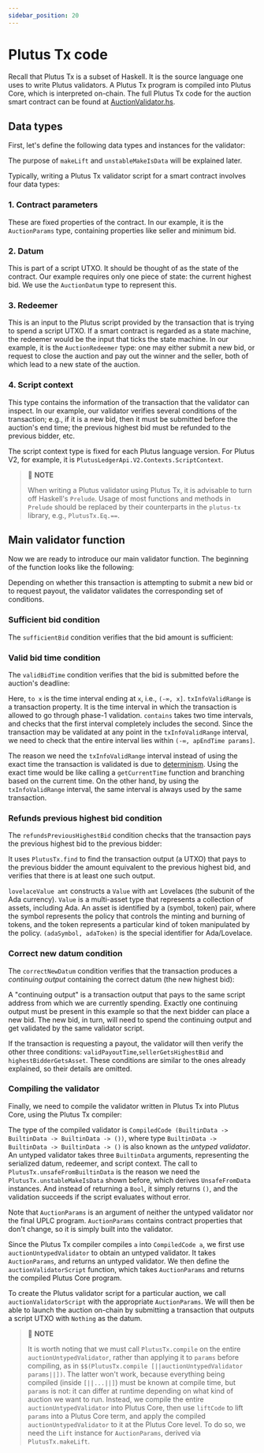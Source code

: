```yaml
---
sidebar_position: 20
---
```


# Plutus Tx code

Recall that Plutus Tx is a subset of Haskell. 
It is the source language one uses to write Plutus validators. 
A Plutus Tx program is compiled into Plutus Core, which is interpreted on-chain. 
The full Plutus Tx code for the auction smart contract can be found at [AuctionValidator.hs](https://github.com/IntersectMBO/plutus/blob/master/doc/read-the-docs-site/tutorials/AuctionValidator.hs).

<!-- will need to update the link and file location for the new docs platform implementation -->

## Data types

First, let's define the following data types and instances for the validator:

<LiteralInclude file="AuctionValidator.hs" language="haskell" title="Data types" start="-- BLOCK1" end="-- BLOCK2" />

The purpose of `makeLift` and `unstableMakeIsData` will be explained later.

Typically, writing a Plutus Tx validator script for a smart contract involves four data types:

### 1. Contract parameters

These are fixed properties of the contract. 
In our example, it is the `AuctionParams` type, containing properties like seller and minimum bid.

### 2. Datum

This is part of a script UTXO. 
It should be thought of as the state of the contract. 
Our example requires only one piece of state: the current highest bid. 
We use the `AuctionDatum` type to represent this.

### 3. Redeemer

This is an input to the Plutus script provided by the transaction that is trying to spend a script UTXO. 
If a smart contract is regarded as a state machine, the redeemer would be the input that ticks the state machine. 
In our example, it is the `AuctionRedeemer` type: one may either submit a new bid, or request to close the auction and pay out the winner and the seller, both of which lead to a new state of the auction.

### 4. Script context

This type contains the information of the transaction that the validator can inspect. 
In our example, our validator verifies several conditions of the transaction; e.g., if it is a new bid, then it must be submitted before the auction's end time; the previous highest bid must be refunded to the previous bidder, etc.

The script context type is fixed for each Plutus language version.
For Plutus V2, for example, it is `PlutusLedgerApi.V2.Contexts.ScriptContext`.

> :pushpin: **NOTE**
> 
> When writing a Plutus validator using Plutus Tx, it is advisable to turn off Haskell's `Prelude`. 
> Usage of most functions and methods in `Prelude` should be replaced by their counterparts in the `plutus-tx` library, e.g., `PlutusTx.Eq.==`.

## Main validator function

Now we are ready to introduce our main validator function. 
The beginning of the function looks like the following:

<LiteralInclude file="AuctionValidator.hs" language="haskell" title="Main validator function" start="-- BLOCK2" end="-- BLOCK3" />

Depending on whether this transaction is attempting to submit a new bid or to request payout, the validator validates the corresponding set of conditions.

### Sufficient bid condition

The `sufficientBid` condition verifies that the bid amount is sufficient:

<LiteralInclude file="AuctionValidator.hs" language="haskell" title="Sufficient bid condition" start="-- BLOCK3" end="-- BLOCK4" />

### Valid bid time condition

The `validBidTime` condition verifies that the bid is submitted before the auction's deadline:

<LiteralInclude file="AuctionValidator.hs" language="haskell" title="Valid bid time condition" start="-- BLOCK4" end="-- BLOCK5" />

Here, `to x` is the time interval ending at `x`, i.e., `(-∞, x]`.
`txInfoValidRange` is a transaction property. 
It is the time interval in which the transaction is allowed to go through phase-1 validation.
`contains` takes two time intervals, and checks that the first interval completely includes the second. 
Since the transaction may be validated at any point in the `txInfoValidRange` interval, we need to check that the entire interval lies within `(-∞, apEndTime params]`.

The reason we need the `txInfoValidRange` interval instead of using the exact time the transaction is validated is due to [determinism](https://iohk.io/en/blog/posts/2021/09/06/no-surprises-transaction-validation-on-cardano/).
Using the exact time would be like calling a `getCurrentTime` function and branching based on the current time. 
On the other hand, by using the `txInfoValidRange` interval, the same interval is always used by the same transaction.

### Refunds previous highest bid condition

The `refundsPreviousHighestBid` condition checks that the transaction pays the previous highest bid to the previous bidder:

<LiteralInclude file="AuctionValidator.hs" language="haskell" title="Refunds previous highest bid condition" start="-- BLOCK5" end="-- BLOCK6" />

It uses `PlutusTx.find` to find the transaction output (a UTXO) that pays to the previous bidder the amount equivalent to the previous highest bid, and verifies that there is at least one such output.

`lovelaceValue amt` constructs a `Value` with `amt` Lovelaces (the subunit of the Ada currency). 
`Value` is a multi-asset type that represents a collection of assets, including Ada. 
An asset is identified by a (symbol, token) pair, where the symbol represents the policy that controls the minting and burning of tokens, and the token represents a particular kind of token manipulated by the policy.
`(adaSymbol, adaToken)` is the special identifier for Ada/Lovelace.

### Correct new datum condition

The `correctNewDatum` condition verifies that the transaction produces a *continuing output* containing the correct datum (the new highest bid):

<LiteralInclude file="AuctionValidator.hs" language="haskell" title="Correct new datum condition" start="-- BLOCK6" end="-- BLOCK7" />

A "continuing output" is a transaction output that pays to the same script address from which we are currently spending. 
Exactly one continuing output must be present in this example so that the next bidder can place a new bid. 
The new bid, in turn, will need to spend the continuing output and get validated by the same validator script.

If the transaction is requesting a payout, the validator will then verify the other three conditions: `validPayoutTime`,`sellerGetsHighestBid` and `highestBidderGetsAsset`. 
These conditions are similar to the ones already explained, so their details are omitted.

### Compiling the validator

Finally, we need to compile the validator written in Plutus Tx into Plutus Core, using the Plutus Tx compiler:

<LiteralInclude file="AuctionValidator.hs" language="haskell" title="Compiling the validator" start="-- BLOCK8" end="-- BLOCK9" />

The type of the compiled validator is `CompiledCode (BuiltinData -> BuiltinData -> BuiltinData -> ())`, where type `BuiltinData -> BuiltinData -> BuiltinData -> ()` is also known as the *untyped validator*. 
An untyped validator takes three `BuiltinData` arguments, representing the serialized datum, redeemer, and script context. 
The call to `PlutusTx.unsafeFromBuiltinData` is the reason we need the `PlutusTx.unstableMakeIsData` shown before, which derives `UnsafeFromData` instances. 
And instead of returning a `Bool`, it simply returns `()`, and the validation succeeds if the script evaluates without error.

Note that `AuctionParams` is an argument of neither the untyped validator nor the final UPLC program. 
`AuctionParams` contains contract properties that don't change, so it is simply built into the validator.

Since the Plutus Tx compiler compiles `a` into `CompiledCode a`, we first use `auctionUntypedValidator` to obtain an untyped validator. 
It takes `AuctionParams`, and returns an untyped validator. 
We then define the `auctionValidatorScript` function, which takes `AuctionParams` and returns the compiled Plutus Core program.

To create the Plutus validator script for a particular auction, we call `auctionValidatorScript` with the appropriate `AuctionParams`. 
We will then be able to launch the auction on-chain by submitting a transaction that outputs a script UTXO with `Nothing` as the datum.

> :pushpin: **NOTE**
> 
> It is worth noting that we must call `PlutusTx.compile` on the entire `auctionUntypedValidator`, rather than applying it to `params` before compiling, as in `$$(PlutusTx.compile [||auctionUntypedValidator params||])`. 
> The latter won't work, because everything being compiled (inside `[||...||]`) must be known at compile time, but `params` is not: it can differ at runtime depending on what kind of auction we want to run. 
> Instead, we compile the entire `auctionUntypedValidator` into Plutus Core, then use `liftCode` to lift `params` into a Plutus Core term, and apply the compiled `auctionUntypedValidator` to it at the Plutus Core level. 
> To do so, we need the `Lift` instance for `AuctionParams`, derived via `PlutusTx.makeLift`.

